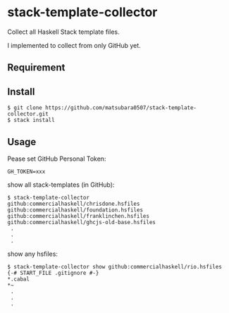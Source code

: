 # stack-template-collector

Collect all Haskell Stack template files.

I implemented to collect from only GitHub yet.

## Requirement

## Install

```
$ git clone https://github.com/matsubara0507/stack-template-collector.git
$ stack install
```

## Usage

Pease set GitHub Personal Token:

```
GH_TOKEN=xxx
```

show all stack-templates (in GitHub):

```
$ stack-template-collector
github:commercialhaskell/chrisdone.hsfiles
github:commercialhaskell/foundation.hsfiles
github:commercialhaskell/franklinchen.hsfiles
github:commercialhaskell/ghcjs-old-base.hsfiles
 .
 .
 .
```

show any hsfiles:

```
$ stack-template-collector show github:commercialhaskell/rio.hsfiles
{-# START_FILE .gitignore #-}
*.cabal
*~
 .
 .
 .
```
